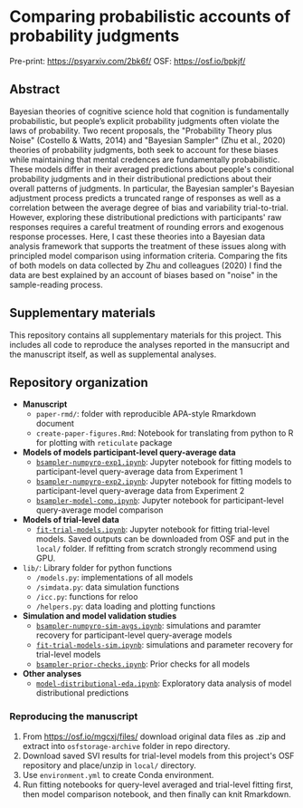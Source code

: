 # Comparing probabilistic accounts of probability judgments

Pre-print: https://psyarxiv.com/2bk6f/
OSF: https://osf.io/bpkjf/

## Abstract

Bayesian theories of cognitive science hold that cognition is fundamentally probabilistic, but people’s explicit probability judgments often violate the laws of probability. Two recent proposals, the "Probability Theory plus Noise" (Costello & Watts, 2014) and "Bayesian Sampler" (Zhu et al., 2020) theories of probability judgments, both seek to account for these biases while maintaining that mental credences are fundamentally probabilistic. These models differ in their averaged predictions about people's conditional probability judgments and in their distributional predictions about their overall patterns of judgments. In particular, the Bayesian sampler's Bayesian adjustment process predicts a truncated range of responses as well as a correlation between the average degree of bias and variability trial-to-trial. However, exploring these distributional predictions with participants' raw responses requires a careful treatment of rounding errors and exogenous response processes. Here, I cast these theories into a Bayesian data analysis framework that supports the treatment of these issues along with principled model comparison using information criteria. Comparing the fits of both models on data collected by Zhu and colleagues (2020) I find the data are best explained by an account of biases based on "noise" in the sample-reading process.

## Supplementary materials

This repository contains all supplementary materials for this project. This includes all code to reproduce the analyses reported in the mansucript and the manuscript itself, as well as supplemental analyses.

## Repository organization

- __Manuscript__
  - `paper-rmd/`: folder with reproducible APA-style Rmarkdown document
  - `create-paper-figures.Rmd`: Notebook for translating from python to R for plotting with `reticulate` package
- __Models of models  participant-level query-average data__
  - [`bsampler-numpyro-exp1.ipynb`](https://github.com/derekpowell/bayesian-sampler/blob/main/bsampler-numpyro-exp1.ipynb): Jupyter notebook for fitting models to participant-level query-average data from Experiment 1
  - [`bsampler-numpyro-exp2.ipynb`](https://github.com/derekpowell/bayesian-sampler/blob/main/bsampler-numpyro-exp2.ipynb): Jupyter notebook for fitting models to participant-level query-average data from Experiment 2
  - [`bsampler-model-comp.ipynb`](https://github.com/derekpowell/bayesian-sampler/blob/main/bsampler-model-comp.ipynb): Jupyter notebook for participant-level query-average model comparison
- __Models of trial-level data__
  - [`fit-trial-models.ipynb`](https://github.com/derekpowell/bayesian-sampler/blob/main/fit-trial-models.ipynb): Jupyter notebook for fitting trial-level models. Saved outputs can be downloaded from OSF and put in the `local/` folder. If refitting from scratch strongly recommend using GPU.
- `lib/`: Library folder for python functions
  - `/models.py`: implementations of all models
  - `/simdata.py`: data simulation functions
  - `/icc.py`: functions for reloo
  - `/helpers.py`: data loading and plotting functions
- __Simulation and model validation studies__
  - [`bsampler-numpyro-sim-avgs.ipynb`](https://github.com/derekpowell/bayesian-sampler/blob/main/bsampler-numpyro-sim-avgs.ipynb): simulations and paramter recovery for participant-level query-average models
  - [`fit-trial-models-sim.ipynb`](https://github.com/derekpowell/bayesian-sampler/blob/main/fit-trial-models-sim.ipynb): simulations and parameter recovery for trial-level models
  - [`bsampler-prior-checks.ipynb`](https://github.com/derekpowell/bayesian-sampler/blob/main/bsampler-prior-checks.ipynb): Prior checks for all models
- __Other analyses__
  - [`model-distributional-eda.ipynb`](https://github.com/derekpowell/bayesian-sampler/blob/main/model-distributional-eda.ipynb): Exploratory data analysis of model distributional predictions

### Reproducing the manuscript

1. From https://osf.io/mgcxj/files/ download original data files as .zip and extract into `osfstorage-archive` folder in repo directory.
2. Download saved SVI results for trial-level models from this project's OSF repository and place/unzip in `local/` directory.
3. Use `environment.yml` to create Conda environment.
4. Run fitting notebooks for query-level averaged and trial-level fitting first, then model comparison notebook, and then finally can knit Rmarkdown.
